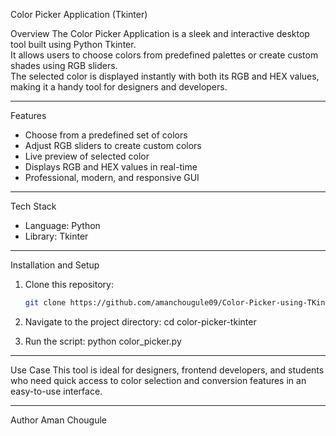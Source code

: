 Color Picker Application (Tkinter)

Overview
The Color Picker Application is a sleek and interactive desktop tool built using Python Tkinter.  
It allows users to choose colors from predefined palettes or create custom shades using RGB sliders.  
The selected color is displayed instantly with both its RGB and HEX values, making it a handy tool for designers and developers.

---

Features
-  Choose from a predefined set of colors  
-  Adjust RGB sliders to create custom colors  
-  Live preview of selected color  
-  Displays RGB and HEX values in real-time  
-  Professional, modern, and responsive GUI  

---

Tech Stack
- Language: Python  
- Library: Tkinter  

---

Installation and Setup
1. Clone this repository:
   ```bash
   git clone https://github.com/amanchougule09/Color-Picker-using-TKinter.git

2. Navigate to the project directory:
  cd color-picker-tkinter

3. Run the script:
python color_picker.py

---

Use Case
This tool is ideal for designers, frontend developers, and students who need quick access to color selection and conversion features in an easy-to-use interface.

---

Author
Aman Chougule

